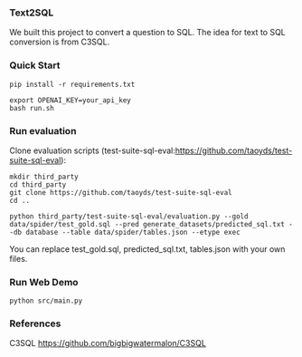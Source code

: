 ### Text2SQL
We built this project to convert a question to SQL. The idea for text to SQL conversion is from C3SQL.

### Quick Start
```
pip install -r requirements.txt

export OPENAI_KEY=your_api_key
bash run.sh
```
### Run evaluation
Clone evaluation scripts (test-suite-sql-eval:https://github.com/taoyds/test-suite-sql-eval):

```
mkdir third_party
cd third_party
git clone https://github.com/taoyds/test-suite-sql-eval
cd ..

python third_party/test-suite-sql-eval/evaluation.py --gold data/spider/test_gold.sql --pred generate_datasets/predicted_sql.txt --db database --table data/spider/tables.json --etype exec 
```
You can replace test_gold.sql, predicted_sql.txt, tables.json with your own files.

### Run Web Demo
```
python src/main.py
```

### References

C3SQL
https://github.com/bigbigwatermalon/C3SQL